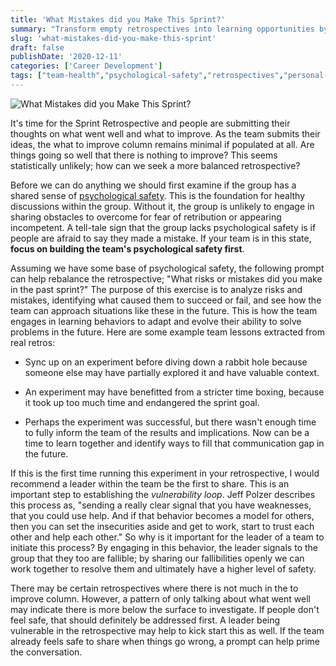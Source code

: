 ```yaml
---
title: 'What Mistakes did you Make This Sprint?'
summary: "Transform empty retrospectives into learning opportunities by creating safe spaces to discuss risks and mistakes."
slug: 'what-mistakes-did-you-make-this-sprint'
draft: false
publishDate: '2020-12-11'
categories: ['Career Development']
tags: ["team-health","psychological-safety","retrospectives","personal-growth","agile-and-scrum"]
---
```

![What Mistakes did you Make This Sprint?](images/together-painting.jpg#center)

It's time for the Sprint Retrospective and people are submitting their thoughts on what went well and what to improve. As the team submits their ideas, the what to improve column remains minimal if populated at all. Are things going so well that there is nothing to improve? This seems statistically unlikely; how can we seek a more balanced retrospective?

Before we can do anything we should first examine if the group has a shared sense of [psychological safety](/blog/the-importance-of-creating-psychological-safety/). This is the foundation for healthy discussions within the group. Without it, the group is unlikely to engage in sharing obstacles to overcome for fear of retribution or appearing incompetent. A tell-tale sign that the group lacks psychological safety is if people are afraid to say they made a mistake. If your team is in this state, **focus on building the team's psychological safety first**.

Assuming we have some base of psychological safety, the following prompt can help rebalance the retrospective; "What risks or mistakes did you make in the past sprint?" The purpose of this exercise is to analyze risks and mistakes, identifying what caused them to succeed or fail, and see how the team can approach situations like these in the future. This is how the team engages in learning behaviors to adapt and evolve their ability to solve problems in the future. Here are some example team lessons extracted from real retros:

* Sync up on an experiment before diving down a rabbit hole because someone else may have partially explored it and have valuable context.

* An experiment may have benefitted from a stricter time boxing, because it took up too much time and endangered the sprint goal.

* Perhaps the experiment was successful, but there wasn't enough time to fully inform the team of the results and implications. Now can be a time to learn together and identify ways to fill that communication gap in the future.

If this is the first time running this experiment in your retrospective, I would recommend a leader within the team be the first to share. This is an important step to establishing the _vulnerability loop_. Jeff Polzer describes this process as, "sending a really clear signal that you have weaknesses, that you could use help. And if that behavior becomes a model for others, then you can set the insecurities aside and get to work, start to trust each other and help each other." So why is it important for the leader of a team to initiate this process? By engaging in this behavior, the leader signals to the group that they too are fallible; by sharing our fallibilities openly we can work together to resolve them and ultimately have a higher level of safety.

There may be certain retrospectives where there is not much in the to improve column. However, a pattern of only talking about what went well may indicate there is more below the surface to investigate. If people don't feel safe, that should definitely be addressed first. A leader being vulnerable in the retrospective may help to kick start this as well. If the team already feels safe to share when things go wrong, a prompt can help prime the conversation.
